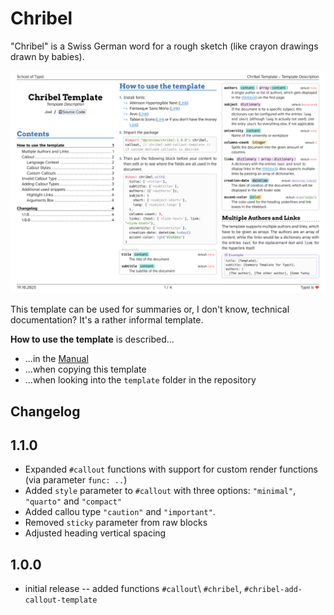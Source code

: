 # Chribel

"Chribel" is a Swiss German word for a rough sketch (like crayon drawings drawn by babies).

![](docs/chribel-template.png)

This template can be used for summaries or, I don't know, technical documentation? It's a rather informal template.

**How to use the template** is described...

- ...in the [Manual](docs/manual.pdf)
- ...when copying this template
- ...when looking into the `template` folder in the repository

## Changelog

## 1.1.0

- Expanded `#callout` functions with support for custom render functions (via parameter `func: ..`) 
- Added `style` parameter to `#callout` with three options: `"minimal"`, `"quarto"` and `"compact"`
- Added callou type `"caution"` and `"important"`.
- Removed `sticky` parameter from raw blocks
- Adjusted heading vertical spacing

## 1.0.0

- initial release -- added functions `#callout`\ `#chribel`, `#chribel-add-callout-template`